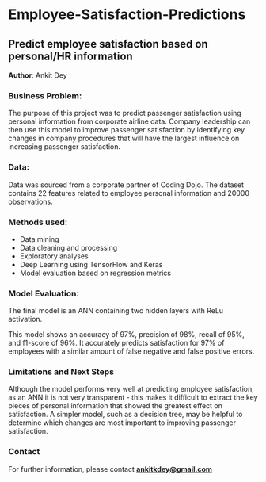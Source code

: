 # Employee-Satisfaction-Predictions
## Predict employee satisfaction based on personal/HR information

**Author**: Ankit Dey

### Business Problem:
The purpose of this project was to predict passenger satisfaction using personal information from corporate airline data. Company leadership can then use this model to improve passenger satisfaction by identifying key changes in company procedures that will have the largest influence on increasing passenger satisfaction.

### Data:
Data was sourced from a corporate partner of Coding Dojo. The dataset contains 22 features related to employee personal information and 20000 observations.

### Methods used:
- Data mining
- Data cleaning and processing
- Exploratory analyses
- Deep Learning using TensorFlow and Keras
- Model evaluation based on regression metrics 

### Model Evaluation:
The final model is an ANN containing two hidden layers with ReLu activation.

This model shows an accuracy of 97%, precision of 98%, recall of 95%, and f1-score of 96%. It accurately predicts satisfaction for 97% of employees with a similar amount of false negative and false positive errors.

### Limitations and Next Steps
Although the model performs very well at predicting employee satisfaction, as an ANN it is not very transparent - this makes it difficult to extract the key pieces of personal information that showed the greatest effect on satisfaction. A simpler model, such as a decision tree, may be helpful to determine which changes are most important to improving passenger satisfaction.

### Contact


For further information, please contact **ankitkdey@gmail.com**
